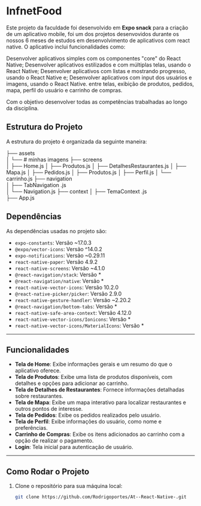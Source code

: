 
# InfnetFood

Este projeto da faculdade foi desenvolvido em **Expo snack** para a criação de um aplicativo mobile, foi um dos projetos desenvovidos durante os nossos 6 meses de estudos em desenvolvimento de aplicativos com react native. O aplicativo inclui funcionalidades como:

Desenvolver aplicativos simples com os componentes "core" do React Native;
Desenvolver aplicativos estilizados e com múltiplas telas, usando o React Native;
Desenvolver aplicativos com listas e mostrando progresso, usando o React Native e;
Desenvolver aplicativos com input dos usuários e imagens, usando o React Native. entre telas, exibição de produtos, pedidos, mapa, perfil do usuário e carrinho de compras.

Com o objetivo desenvolver todas as competências trabalhadas ao longo da disciplina.

## Estrutura do Projeto

A estrutura do projeto é organizada da seguinte maneira:

├──  assets               
│   └── # minhas imagens
├──  screens           
│   ├── Home.js
│   ├── Produtos.js
│   ├── DetalhesRestaurantes.js
│   ├── Mapa.js
│   ├── Pedidos.js
│   ├── Produtos.js
│   ├── Perfil.js
│   └── carrinho.js
├──  navigation   
│   ├── TabNavigation .js        
│   └──  Navigation.js 
├──  context
│   ├── TemaContext .js          
├── App.js    

## Dependências

As dependências usadas no projeto são:

- `expo-constants`: Versão ~17.0.3
- `@expo/vector-icons`: Versão ^14.0.2
- `expo-notifications`: Versão ~0.29.11
- `react-native-paper`: Versão 4.9.2
- `react-native-screens`: Versão ~4.1.0
- `@react-navigation/stack`: Versão *
- `@react-navigation/native`: Versão *
- `react-native-vector-icons`: Versão 10.2.0
- `@react-native-picker/picker`: Versão 2.9.0
- `react-native-gesture-handler`: Versão ~2.20.2
- `@react-navigation/bottom-tabs`: Versão *
- `react-native-safe-area-context`: Versão 4.12.0
- `react-native-vector-icons/Ionicons`: Versão *
- `react-native-vector-icons/MaterialIcons`: Versão *

---

## Funcionalidades

- **Tela de Home**: Exibe informações gerais e um resumo do que o aplicativo oferece.
- **Tela de Produtos**: Exibe uma lista de produtos disponíveis, com detalhes e opções para adicionar ao carrinho.
- **Tela de Detalhes de Restaurantes**: Fornece informações detalhadas sobre restaurantes.
- **Tela de Mapa**: Exibe um mapa interativo para localizar restaurantes e outros pontos de interesse.
- **Tela de Pedidos**: Exibe os pedidos realizados pelo usuário.
- **Tela de Perfil**: Exibe informações do usuário, como nome e preferências.
- **Carrinho de Compras**: Exibe os itens adicionados ao carrinho com a opção de realizar o pagamento.
- **Login**: Tela inicial para autenticação de usuário.

---

## Como Rodar o Projeto

1. Clone o repositório para sua máquina local:
   ```bash
   git clone https://github.com/Rodrigoportes/At--React-Native-.git
